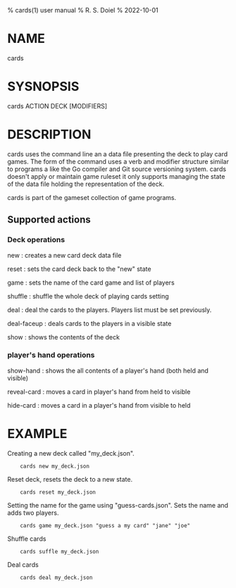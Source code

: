 % cards(1) user manual
% R. S. Doiel
% 2022-10-01

# NAME

cards

# SYSNOPSIS

cards ACTION DECK [MODIFIERS]

# DESCRIPTION

cards uses the command line an a data file presenting the
deck to play card games. The form of the command uses a verb
and modifier structure similar to programs a like the Go compiler
and Git source versioning system.  cards doesn't apply or
maintain game ruleset it only supports managing the state of the
data file holding the representation of the deck.

cards is part of the gameset collection of game programs.

## Supported actions

### Deck operations

new
: creates a new card deck data file

reset
: sets the card deck back to the "new" state

game
: sets the name of the card game and list of players

shuffle
: shuffle the whole deck of playing cards setting

deal
: deal the cards to the players. Players list must be set previously.

deal-faceup
: deals cards to the players in a visible state

show
: shows the contents of the deck

### player's hand operations

show-hand
: shows the all contents of a player's hand (both held and visible)

reveal-card
: moves a card in player's hand from held to visible

hide-card
: moves a card in a player's hand from visible to held


# EXAMPLE

Creating a new deck called "my_deck.json".

```
	cards new my_deck.json
```

Reset deck, resets the deck to a new state.

```
	cards reset my_deck.json
```

Setting the name for the game using "guess-cards.json".
Sets the name and adds two players.

```
	cards game my_deck.json "guess a my card" "jane" "joe"
```

Shuffle cards

```
	cards suffle my_deck.json
```

Deal cards

```
	cards deal my_deck.json
```



